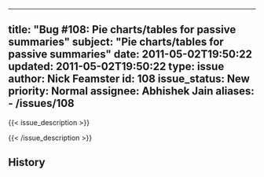 
---
title: "Bug #108: Pie charts/tables for passive summaries"
subject: "Pie charts/tables for passive summaries"
date: 2011-05-02T19:50:22
updated: 2011-05-02T19:50:22
type: issue
author: Nick Feamster
id: 108
issue_status: New
priority: Normal
assignee: Abhishek Jain
aliases:
    - /issues/108
---

{{< issue_description >}}



{{< /issue_description >}}

## History

